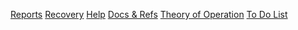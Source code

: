 [Reports](Reports.md) [Recovery](Recovery.md) [Help](Help.md) [Docs & Refs](References.md) [Theory of Operation](TheoryofOperation.md) [To Do List](ToDo.md)
